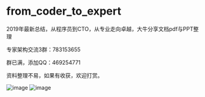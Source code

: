 # from_coder_to_expert
2019年最新总结，从程序员到CTO，从专业走向卓越，大牛分享文档pdf与PPT整理

专家架构交流3群：783153655

群已满，添加QQ：469254771

资料整理不易，如果有收获，欢迎打赏。

![image](https://github.com/0voice/from_coder_to_expert/blob/master/AliPay.jpg=300x400)  ![image](https://github.com/0voice/from_coder_to_expert/blob/master/WeChatPay.jpg=300x400)
